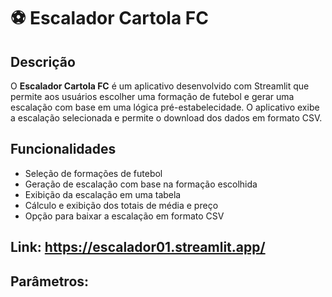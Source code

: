 # ⚽ Escalador Cartola FC

## Descrição

O **Escalador Cartola FC** é um aplicativo desenvolvido com Streamlit que permite aos usuários escolher uma formação de futebol e gerar uma escalação com base em uma lógica pré-estabelecidade. O aplicativo exibe a escalação selecionada e permite o download dos dados em formato CSV.

## Funcionalidades

- Seleção de formações de futebol
- Geração de escalação com base na formação escolhida
- Exibição da escalação em uma tabela
- Cálculo e exibição dos totais de média e preço
- Opção para baixar a escalação em formato CSV

## Link: <https://escalador01.streamlit.app/>

## Parâmetros:

